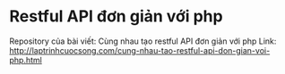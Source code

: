 # Restful API đơn giản với php

Repository của bài viết: Cùng nhau tạo restful API đơn giản với php
Link: http://laptrinhcuocsong.com/cung-nhau-tao-restful-api-don-gian-voi-php.html

